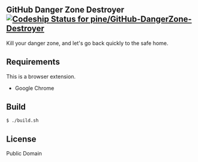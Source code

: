 ## GitHub Danger Zone Destroyer &nbsp;[ ![Codeship Status for pine/GitHub-DangerZone-Destroyer](https://app.codeship.com/projects/3ec9dcd0-cec0-0134-42b9-3e4d19dff638/status?branch=master)](https://app.codeship.com/projects/200646)

Kill your danger zone, and let's go back quickly to the safe home.

## Requirements
This is a browser extension.

- Google Chrome

## Build

```
$ ./build.sh
```

## License
Public Domain
